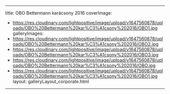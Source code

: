 
---
title: OBO Bettermann karácsony 2016
coverImage:
  - https://res.cloudinary.com/lightpositive/image/upload/v1647560878/uploads/OBO%20Bettermann%20kar%C3%A1csony%202016/OBO1.jpg
galleryImages:
   - https://res.cloudinary.com/lightpositive/image/upload/v1647560878/uploads/OBO%20Bettermann%20kar%C3%A1csony%202016/OBO2.jpg
   - https://res.cloudinary.com/lightpositive/image/upload/v1647560878/uploads/OBO%20Bettermann%20kar%C3%A1csony%202016/OBO3.jpg
   - https://res.cloudinary.com/lightpositive/image/upload/v1647560878/uploads/OBO%20Bettermann%20kar%C3%A1csony%202016/OBO.jpg
   - https://res.cloudinary.com/lightpositive/image/upload/v1647560878/uploads/OBO%20Bettermann%20kar%C3%A1csony%202016/OBO1.jpg
layout: galleryLayout_corporate.html
---
